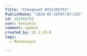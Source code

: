 ```yaml
---
Title: "Changeset #151392751"
PublishDate: "2024-05-16T07:07:24Z"
id: 151392751
user: kentakta
comment: update
created_by: iD 2.29.0
tags:
  - Montenegro

---
```


